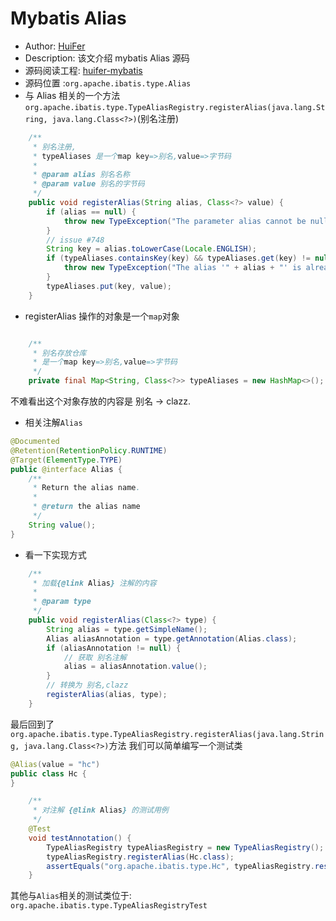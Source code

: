# Mybatis Alias
- Author: [HuiFer](https://github.com/huifer)
- Description: 该文介绍 mybatis Alias 源码
- 源码阅读工程: [huifer-mybatis](https://github.com/huifer/javaBook-src/tree/old/mybatis-3)
- 源码位置 :`org.apache.ibatis.type.Alias`
- 与 Alias 相关的一个方法`org.apache.ibatis.type.TypeAliasRegistry.registerAlias(java.lang.String, java.lang.Class<?>)`(别名注册)


```java
    /**
     * 别名注册,
     * typeAliases 是一个map key=>别名,value=>字节码
     *
     * @param alias 别名名称
     * @param value 别名的字节码
     */
    public void registerAlias(String alias, Class<?> value) {
        if (alias == null) {
            throw new TypeException("The parameter alias cannot be null");
        }
        // issue #748
        String key = alias.toLowerCase(Locale.ENGLISH);
        if (typeAliases.containsKey(key) && typeAliases.get(key) != null && !typeAliases.get(key).equals(value)) {
            throw new TypeException("The alias '" + alias + "' is already mapped to the value '" + typeAliases.get(key).getName() + "'.");
        }
        typeAliases.put(key, value);
    }

```

- registerAlias 操作的对象是一个`map`对象
```java

    /**
     * 别名存放仓库
     * 是一个map key=>别名,value=>字节码
     */
    private final Map<String, Class<?>> typeAliases = new HashMap<>();
```
不难看出这个对象存放的内容是 别名 -> clazz.
- 相关注解`Alias`
```java
@Documented
@Retention(RetentionPolicy.RUNTIME)
@Target(ElementType.TYPE)
public @interface Alias {
    /**
     * Return the alias name.
     *
     * @return the alias name
     */
    String value();
}
```
- 看一下实现方式
```java
    /**
     * 加载{@link Alias} 注解的内容
     *
     * @param type
     */
    public void registerAlias(Class<?> type) {
        String alias = type.getSimpleName();
        Alias aliasAnnotation = type.getAnnotation(Alias.class);
        if (aliasAnnotation != null) {
            // 获取 别名注解
            alias = aliasAnnotation.value();
        }
        // 转换为 别名,clazz
        registerAlias(alias, type);
    }
```
最后回到了`org.apache.ibatis.type.TypeAliasRegistry.registerAlias(java.lang.String, java.lang.Class<?>)`方法
我们可以简单编写一个测试类
```java
@Alias(value = "hc")
public class Hc {
}

    /**
     * 对注解 {@link Alias} 的测试用例
     */
    @Test
    void testAnnotation() {
        TypeAliasRegistry typeAliasRegistry = new TypeAliasRegistry();
        typeAliasRegistry.registerAlias(Hc.class);
        assertEquals("org.apache.ibatis.type.Hc", typeAliasRegistry.resolveAlias("hc").getName());
    }

```
其他与`Alias`相关的测试类位于: `org.apache.ibatis.type.TypeAliasRegistryTest`